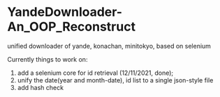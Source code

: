 # YandeDownloader-An_OOP_Reconstruct
unified downloader of yande, konachan, minitokyo, based on selenium

Currently things to work on:
1. add a selenium core for id retrieval (12/11/2021, done);
2. unify the date(year and month-date), id list to a single json-style file
3. add hash check
